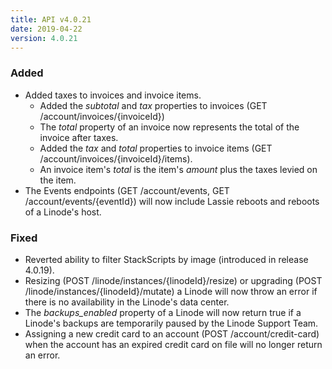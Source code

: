 ```yaml
---
title: API v4.0.21
date: 2019-04-22
version: 4.0.21
---
```


### Added

- Added taxes to invoices and invoice items.
    - Added the *subtotal* and *tax* properties to invoices (GET /account/invoices/{invoiceId})
    - The *total* property of an invoice now represents the total of the invoice after taxes.
    - Added the *tax* and *total* properties to invoice items (GET /account/invoices/{invoiceId}/items).
    - An invoice item's *total* is the item's *amount* plus the taxes levied on the item.
- The Events endpoints (GET /account/events, GET /account/events/{eventId}) will now include Lassie reboots and reboots of a Linode's host.

### Fixed

- Reverted ability to filter StackScripts by image (introduced in release 4.0.19).
- Resizing (POST /linode/instances/{linodeId}/resize) or upgrading (POST /linode/instances/{linodeId}/mutate) a Linode will now throw an error if there is no availability in the Linode's data center.
- The *backups\_enabled* property of a Linode will now return true if a Linode's backups are temporarily paused by the Linode Support Team.
- Assigning a new credit card to an account (POST /account/credit-card) when the account has an expired credit card on file will no longer return an error.